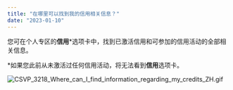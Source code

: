 ```yaml
---
title: "在哪里可以找到我的信用相关信息？"
date: "2023-01-10"
---
```


<Ads></Ads> 

您可在个人专区的**信用***选项卡中，找到已激活信用和可参加的信用活动的全部相关信息。

*如果您此前从未激活过任何信用活动，将无法看到**信用**选项卡。

![CSVP_3218_Where_can_I_find_information_regarding_my_credits_ZH.gif](https://testingcf.jsdelivr.net/gh/jarlin8/OSS@main/exhelp/CSVP_3218_Where_can_I_find_information_regarding_my_credits_ZH.gif)
